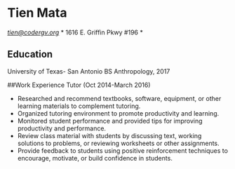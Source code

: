 # Tien Mata

*tien@codergv.org*  * 1616 E. Griffin Pkwy #196 * 

## Education
University of Texas- San Antonio
BS Anthropology, 2017

##Work Experience
Tutor (Oct 2014-March 2016)
* Researched and recommend textbooks, software, equipment, or other learning materials to complement tutoring.
* Organized tutoring environment to promote productivity and learning.
* Monitored student performance and provided tips for improving productivity and performance.
* Review class material with students by discussing text, working solutions to problems, or reviewing worksheets or other assignments.
* Provide feedback to students using positive reinforcement techniques to encourage, motivate, or build confidence in students.
